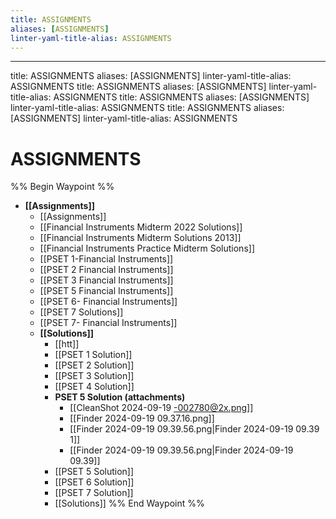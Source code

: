 ```yaml
---
title: ASSIGNMENTS
aliases: [ASSIGNMENTS]
linter-yaml-title-alias: ASSIGNMENTS
---
```

---
title: ASSIGNMENTS
aliases: [ASSIGNMENTS]
linter-yaml-title-alias: ASSIGNMENTS
title: ASSIGNMENTS
aliases: [ASSIGNMENTS]
linter-yaml-title-alias: ASSIGNMENTS
title: ASSIGNMENTS
aliases: [ASSIGNMENTS]
linter-yaml-title-alias: ASSIGNMENTS
title: ASSIGNMENTS
aliases: [ASSIGNMENTS]
linter-yaml-title-alias: ASSIGNMENTS
# ASSIGNMENTS
%% Begin Waypoint %%
- **[[Assignments]]**
	- [[Assignments]]
	- [[Financial Instruments Midterm 2022 Solutions]]
	- [[Financial Instruments Midterm Solutions 2013]]
	- [[Financial Instruments Practice Midterm Solutions]]
	- [[PSET 1-Financial Instruments]]
	- [[PSET 2 Financial Instruments]]
	- [[PSET 3 Financial Instruments]]
	- [[PSET 5 Financial Instruments]]
	- [[PSET 6- Financial Instruments]]
	- [[PSET 7 Solutions]]
	- [[PSET 7- Financial Instruments]]
	- **[[Solutions]]**
		- [[htt]]
		- [[PSET 1 Solution]]
		- [[PSET 2 Solution]]
		- [[PSET 3 Solution]]
		- [[PSET 4 Solution]]
		- **PSET 5 Solution (attachments)**
			- [[CleanShot 2024-09-19 -002780@2x.png]]
			- [[Finder 2024-09-19 09.37.16.png]]
			- [[Finder 2024-09-19 09.39.56.png|Finder 2024-09-19 09.39 1]]
			- [[Finder 2024-09-19 09.39.56.png|Finder 2024-09-19 09.39]]
		- [[PSET 5 Solution]]
		- [[PSET 6 Solution]]
		- [[PSET 7 Solution]]
		- [[Solutions]]
%% End Waypoint %%
